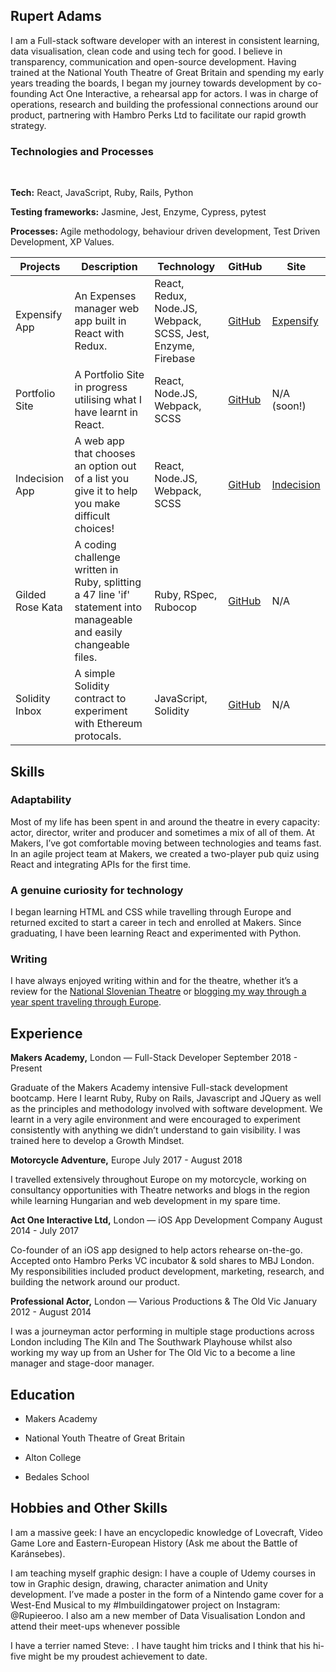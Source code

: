 ## Rupert Adams

I am a Full-stack software developer with an interest in consistent learning, data visualisation, clean code and using tech for good. I believe in transparency, communication and open-source development.
Having trained at the National Youth Theatre of Great Britain and spending my early years treading the boards, I began my journey towards development by co-founding Act One Interactive, a rehearsal app for actors. I was in charge of operations, research and building the professional connections around our product, partnering with Hambro Perks Ltd to facilitate our rapid growth strategy.

### Technologies and Processes
<a href="https://sourcerer.io/rupieeroo"><img src="https://img.shields.io/badge/JavaScript-513%20commits-orange.svg" alt=""></a> <a href="https://sourcerer.io/rupieeroo"><img src="https://img.shields.io/badge/Ruby-243%20commits-orange.svg" alt=""></a> <a href="https://sourcerer.io/rupieeroo"><img src="https://img.shields.io/badge/Python-60%20commits-orange.svg" alt=""></a> <a href="https://sourcerer.io/rupieeroo"><img src="https://img.shields.io/badge/SQL-17%20commits-orange.svg" alt=""></a>

**Tech:** React, JavaScript, Ruby, Rails, Python

**Testing frameworks:** Jasmine, Jest, Enzyme, Cypress, pytest

**Processes:** Agile methodology, behaviour driven development, Test Driven Development, XP Values. 

| Projects         | Description                                                                                                         | Technology                                         | GitHub                                          | Site                                        |
|------------------|---------------------------------------------------------------------------------------------------------------------|----------------------------------------------------|-------------------------------------------------|---------------------------------------------|
| Expensify App    | An Expenses manager web app built in React with Redux.                                                              | React, Redux, Node.JS, Webpack, SCSS, Jest, Enzyme, Firebase | [GitHub](https://github.com/Rupieeroo/Expensify-App)      | [Expensify](https://expensify-app-rupiee.herokuapp.com/) |
| Portfolio Site   | A Portfolio Site in progress utilising what I have learnt in React.                                                 | React, Node.JS, Webpack, SCSS                      | [GitHub](https://github.com/Rupieeroo/Portfolio-Learning) | N/A (soon!)                               |
| Indecision App   | A web app that chooses an option out of a list you give it to help you make difficult choices!                      | React, Node.JS, Webpack, SCSS                      | [GitHub](https://github.com/Rupieeroo/Indecision-App)     | [Indecision](https://indecision-app-rupiee.herokuapp.com/)                                 |
| Gilded Rose Kata | A coding challenge written in Ruby, splitting a 47 line 'if' statement into manageable and easily changeable files. | Ruby, RSpec, Rubocop                               | [GitHub](https://github.com/Rupieeroo/Gilded-Rose)        | N/A                                         |
| Solidity Inbox   | A simple Solidity contract to experiment with Ethereum protocals.                                                   | JavaScript, Solidity                               | [GitHub](https://github.com/Rupieeroo/Inbox-sol)          | N/A                                         |

## Skills

### Adaptability

Most of my life has been spent in and around the theatre in every capacity: actor, director, writer and producer and sometimes a mix of all of them.  At Makers, I’ve got comfortable moving between technologies and teams fast. In an agile project team at Makers, we created a two-player pub quiz using React and integrating APIs for the first time.

### A genuine curiosity for technology

I began learning HTML and CSS while travelling through Europe and returned excited to start a career in tech and enrolled at Makers. Since graduating,  I have been learning React and experimented with Python.

### Writing

I have always enjoyed writing within and for the theatre, whether it’s a review for the [National Slovenian Theatre](https://www.2010-2016.borstnikovo.si/en/news-festival-2015/our-guestss-opinions-are-here/) or [blogging my way through a year spent traveling through Europe](http://pufferandsauce.blogspot.com/).

## Experience

**Makers Academy,** London — Full-Stack Developer
September 2018 - Present

Graduate of the Makers Academy intensive Full-stack development bootcamp. Here I learnt Ruby, Ruby on Rails, Javascript and JQuery as well as the principles and methodology involved with software development. We learnt in a very agile environment and were encouraged to experiment consistently with anything we didn’t understand to gain visibility. I was trained here to develop a Growth Mindset.

**Motorcycle Adventure,** Europe
July 2017 - August 2018

I travelled extensively throughout Europe on my motorcycle, working on consultancy opportunities with Theatre networks and blogs  in the region while learning Hungarian and web development in my spare time. 


**Act One Interactive Ltd,** London — iOS App Development Company
August 2014 - July 2017

Co-founder of an iOS app designed to help actors rehearse on-the-go. Accepted onto Hambro Perks VC incubator & sold shares to MBJ London. My responsibilities included product development, marketing, research, and building the network around our product. 

**Professional Actor,** London — Various Productions & The Old Vic
January 2012 - August 2014

I was a journeyman actor performing in multiple stage productions across London including The Kiln and The Southwark Playhouse  whilst also working my way up from an Usher for The Old Vic to a become a line manager and stage-door manager.

## Education

- Makers Academy

- National Youth Theatre of Great Britain

- Alton College

- Bedales School

## Hobbies and Other Skills

I am a massive geek:  I have an encyclopedic knowledge of Lovecraft, Video Game Lore and Eastern-European History (Ask me about the Battle of Karánsebes).

I am teaching myself graphic design: I have a couple of Udemy courses in tow in Graphic design, drawing, character animation and Unity development. I’ve made a poster in the form of a Nintendo game cover for a West-End Musical to my #Imbuildingatower project on Instagram: @Rupieeroo. I also am a new member of Data Visualisation London and attend their meet-ups whenever possible

I have a terrier named Steve: . I have taught him tricks and I think that his hi-five might be my proudest achievement to date.
